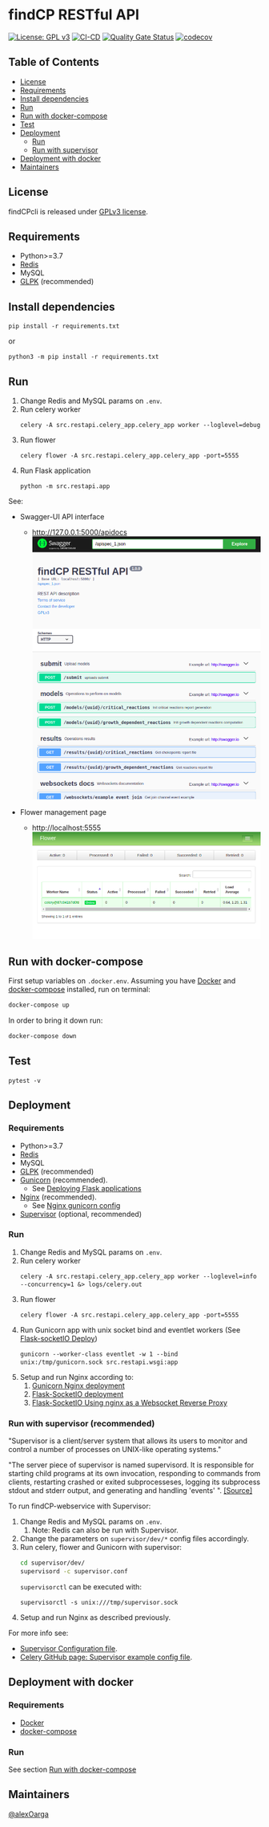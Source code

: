 
# findCP RESTful API

[![License: GPL v3](https://img.shields.io/badge/License-GPLv3-blue.svg)](https://www.gnu.org/licenses/gpl-3.0) [![CI-CD](https://github.com/findCP/findCP-webservice/actions/workflows/main.yml/badge.svg)](https://github.com/findCP/findCP-webservice/actions/workflows/main.yml) [![Quality Gate Status](https://sonarcloud.io/api/project_badges/measure?project=findCP_findCP-webservice&metric=alert_status)](https://sonarcloud.io/dashboard?id=findCP_findCP-webservice) [![codecov](https://codecov.io/gh/findCP/findCP-webservice/branch/main/graph/badge.svg?token=89X5LKO912)](https://codecov.io/gh/findCP/findCP-webservice)

## Table of Contents
- [License](#license)
- [Requirements](#requirements)
- [Install dependencies](#install-dependencies)
- [Run](#run)
- [Run with docker-compose](#Run-with-docker-compose)
- [Test](#test)
- [Deployment](#deployment)
  - [Run](#run-1)
  - [Run with supervisor](#run-with-supervisor-(recommended))
- [Deployment with docker](#deployment-with-docker)
- [Maintainers](#maintainers)


## License

findCPcli is released under [GPLv3 license](LICENSE).

## Requirements
- Python>=3.7
- [Redis](https://redis.io/)
- MySQL
- [GLPK](https://www.gnu.org/software/glpk/) (recommended)

## Install dependencies
```
pip install -r requirements.txt
```
or
```
python3 -m pip install -r requirements.txt
```
## Run
1. Change Redis and MySQL params on ```.env```.
2. Run celery worker
    ```
    celery -A src.restapi.celery_app.celery_app worker --loglevel=debug
    ```
3. Run flower
   ```
   celery flower -A src.restapi.celery_app.celery_app -port=5555
   ```
4. Run Flask application
   ```
   python -m src.restapi.app
   ```

See:
- Swagger-UI API interface
  - http://127.0.0.1:5000/apidocs
  ![Swagger page](docs/img/swagger.png)

- Flower management page
  - http://localhost:5555
  ![Swagger page](docs/img/flower.png)

## Run with docker-compose

First setup variables on ```.docker.env```.
Assuming you have [Docker](https://docs.docker.com/install/) and [docker-compose](https://docs.docker.com/compose/install/) installed, run on terminal:
```bash
docker-compose up
```

In order to bring it down run:
```bash
docker-compose down
```



## Test

```
pytest -v
```

## Deployment

### Requirements

- Python>=3.7
- [Redis](https://redis.io/)
- MySQL
- [GLPK](https://www.gnu.org/software/glpk/) (recommended)
- [Gunicorn](https://docs.gunicorn.org/en/latest/index.html) (recommended). 
  - See [Deploying Flask applications](https://flask.palletsprojects.com/en/2.0.x/deploying/index.html)
- [Nginx](https://nginx.org/en/) (recommended). 
  - See [Nginx gunicorn config](https://docs.gunicorn.org/en/latest/deploy.html) 
- [Supervisor](http://supervisord.org/) (optional, recommended)

### Run
1. Change Redis and MySQL params on ```.env```.
2. Run celery worker
    ```
    celery -A src.restapi.celery_app.celery_app worker --loglevel=info --concurrency=1 &> logs/celery.out
    ```
3. Run flower
   ```
   celery flower -A src.restapi.celery_app.celery_app -port=5555
   ```
4. Run Gunicorn app with unix socket bind and eventlet workers (See [Flask-socketIO Deploy](https://flask-socketio.readthedocs.io/en/latest/deployment.html#gunicorn-web-server))
   ```
   gunicorn --worker-class eventlet -w 1 --bind unix:/tmp/gunicorn.sock src.restapi.wsgi:app
   ```
5. Setup and run Nginx according to:
   1. [Gunicorn Nginx deployment](https://docs.gunicorn.org/en/latest/deploy.html)
   2. [Flask-SocketIO deployment](https://flask-socketio.readthedocs.io/en/latest/deployment.html#using-nginx-as-a-websocket-reverse-proxy)
   3. [Flask-SocketIO Using nginx as a Websocket Reverse Proxy](https://flask-socketio.readthedocs.io/en/latest/deployment.html#using-nginx-as-a-websocket-reverse-proxy)
   
### Run with supervisor (recommended)
"Supervisor is a client/server system that allows its users to monitor and control a number of processes on UNIX-like operating systems."

"The server piece of supervisor is named supervisord. It is responsible for starting child programs at its own invocation, responding to commands from clients, restarting crashed or exited subprocesseses, logging its subprocess stdout and stderr output, and generating and handling 'events' ". [[Source]](http://supervisord.org/introduction.html#supervisor-components)

To run findCP-webservice with Supervisor:

1. Change Redis and MySQL params on ```.env```. 
   1. Note: Redis can also be run with Supervisor. 
2. Change the parameters on ```supervisor/dev/*``` config files accordingly.
3. Run celery, flower and Gunicorn with supervisor:
   ```bash
   cd supervisor/dev/
   supervisord -c supervisor.conf
   ```
   ```supervisorctl``` can be executed with:
   ```
   supervisorctl -s unix:///tmp/supervisor.sock
   ```
4. Setup and run Nginx as described previously.

For more info see:
- [Supervisor Configuration file](http://supervisord.org/configuration.html).
- [Celery GitHub page: Supervisor example config file](https://github.com/celery/celery/tree/master/extra/supervisord/).
   

## Deployment with docker

### Requirements
- [Docker](https://docs.docker.com/install/)
- [docker-compose](https://docs.docker.com/compose/install/)

### Run
See section [Run with docker-compose](#run-with-docker-compose)

## Maintainers
[@alexOarga](https://github.com/alexOarga)

